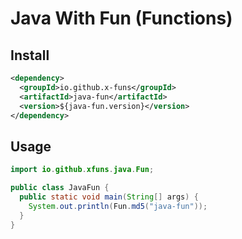 # Java With Fun (Functions)

## Install

```xml
<dependency>
  <groupId>io.github.x-funs</groupId>
  <artifactId>java-fun</artifactId>
  <version>${java-fun.version}</version>
</dependency>
```

## Usage

```java
import io.github.xfuns.java.Fun;

public class JavaFun {
  public static void main(String[] args) {
    System.out.println(Fun.md5("java-fun"));
  }
}
```


